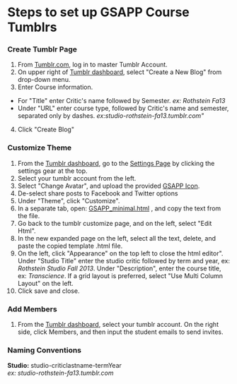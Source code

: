 # Steps to set up GSAPP Course Tumblrs



### Create Tumblr Page
1. From [Tumblr.com](http://www.tumblr.com), log in to master Tumblr Account.
2. On upper right of [Tumblr dashboard](http://www.tumblr.com/dashboard), select "Create a New Blog" from drop-down menu.
3. Enter Course information.
  * For "Title" enter Critic's name followed by Semester. *ex: Rothstein Fa13*
  * Under "URL" enter course type, followed by Critic's name and semester, separated only by dashes. *ex:studio-rothstein-fa13.tumblr.com"*
4. Click "Create Blog"  

### Customize Theme
1. From the [Tumblr dashboard](http://www.tumblr.com/dashboard), go to the [Settings Page](https://www.tumblr.com/settings) by clicking the settings gear at the top.
2. Select your tumblr account from the left.
3. Select "Change Avatar", and upload the provided [GSAPP Icon](https://github.com/columbiagsapp/courseblogs/blob/master/assets/avatar.png).
4. De-select share posts to Facebook and Twitter options
5. Under "Theme", click "Customize".
6. In a separate tab, open: [GSAPP_minimal.html](https://github.com/columbiagsapp/courseblogs/blob/master/themes/GSAPP_minimal.html) , and copy the text from the file.
7. Go back to the tumblr customize page, and on the left, select "Edit Html".
8. In the new expanded page on the left, select all the text, delete, and paste the copied template .html file.
9. On the left, click "Appearance" on the top left to close the html editor". Under "Studio Title" enter the studio critic followed by term and year, ex: *Rothstein Studio Fall 2013*. Under "Description", enter the course title, ex: *Transcience*. If a grid layout is preferred, select "Use Multi Column Layout" on the left.
10. Click save and close.


### Add Members
1. From the [Tumblr dashboard](http://www.tumblr.com/dashboard), select your tumblr account. On the right side, click Members, and then input the student emails to send invites.



### Naming Conventions

 **Studio:** 
 studio-criticlastname-termYear  
 *ex: studio-rothstein-fa13.tumblr.com*
